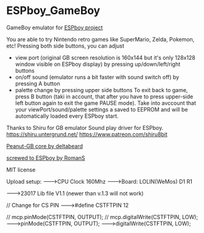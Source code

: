# ESPboy_GameBoy
GameBoy emulator for [ESPboy project](https://hackaday.io/project/164830-espboy-games-iot-stem-for-education-fun) 

You are able to try Nintendo retro games like SuperMario, Zelda, Pokemon, etc! 
Pressing both side buttons, you can adjust 
- view port (original GB screen resolution is 160х144 but it's only 128x128 window visible on ESPboy display) by pressing up/down/left/right buttons
- on/off sound (emulator runs a bit faster with sound switch off) by pressing A button
- palette change by pressing upper side buttons
To exit back to game, press B button (taki in account, that after you have to press upper-side left button again to exit the game PAUSE mode).
Take into avccount that your viewPort/sound/palette settings a saved to EEPROM and will be automatically loaded every ESPboy start.

Thanks to Shiru for GB emulator Sound play driver for ESPboy.
https://shiru.untergrund.net/
https://www.patreon.com/shiru8bit

[Peanut-GB core by deltabeard](https://github.com/deltabeard/Peanut-GB)

[screwed to ESPboy by RomanS](https://hackaday.io/project/164830-espboy-games-iot-stem-for-education-fun)

MIT license

Upload setup:
--->CPU Clock 160Mhz
--->Board: LOLIN(WeMos) D1 R1

--->23017 Lib file V1.1 (newer than v.1.3 will not work)

// Change for CS PIN
--->#define CSTFTPIN 		12  

  // mcp.pinMode(CSTFTPIN, OUTPUT);
  // mcp.digitalWrite(CSTFTPIN, LOW);
--->pinMode(CSTFTPIN, OUTPUT);
--->digitalWrite(CSTFTPIN, LOW);